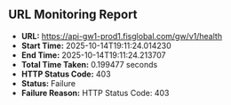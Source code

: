 ## URL Monitoring Report

- **URL:** https://api-gw1-prod1.fisglobal.com/gw/v1/health
- **Start Time:** 2025-10-14T19:11:24.014230
- **End Time:** 2025-10-14T19:11:24.213707
- **Total Time Taken:** 0.199477 seconds
- **HTTP Status Code:** 403
- **Status:** Failure
- **Failure Reason:** HTTP Status Code: 403
